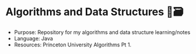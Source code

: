 # Algorithms and Data Structures 👾🗃️

- Purpose: Repository for my algorithms and data structure learning/notes
- Language: Java
- Resources: Princeton University Algorithms Pt 1.
